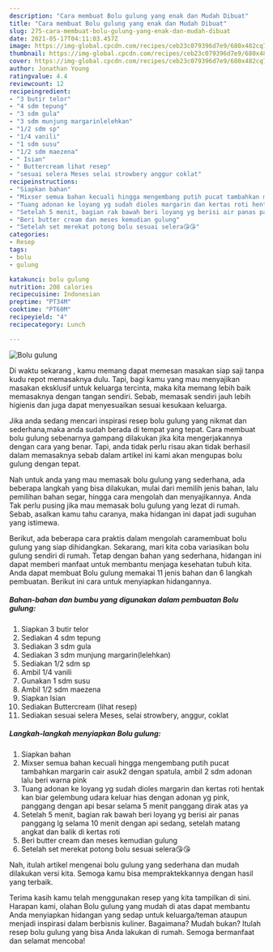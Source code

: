 ```yaml
---
description: "Cara membuat Bolu gulung yang enak dan Mudah Dibuat"
title: "Cara membuat Bolu gulung yang enak dan Mudah Dibuat"
slug: 275-cara-membuat-bolu-gulung-yang-enak-dan-mudah-dibuat
date: 2021-05-17T04:11:03.457Z
image: https://img-global.cpcdn.com/recipes/ceb23c079396d7e9/680x482cq70/bolu-gulung-foto-resep-utama.jpg
thumbnail: https://img-global.cpcdn.com/recipes/ceb23c079396d7e9/680x482cq70/bolu-gulung-foto-resep-utama.jpg
cover: https://img-global.cpcdn.com/recipes/ceb23c079396d7e9/680x482cq70/bolu-gulung-foto-resep-utama.jpg
author: Jonathan Young
ratingvalue: 4.4
reviewcount: 12
recipeingredient:
- "3 butir telor"
- "4 sdm tepung"
- "3 sdm gula"
- "3 sdm munjung margarinlelehkan"
- "1/2 sdm sp"
- "1/4 vanili"
- "1 sdm susu"
- "1/2 sdm maezena"
- " Isian"
- " Buttercream lihat resep"
- "sesuai selera Meses selai strowbery anggur coklat"
recipeinstructions:
- "Siapkan bahan"
- "Mixser semua bahan kecuali hingga mengembang putih pucat tambahkan margarin cair asuk2 dengan spatula, ambil 2 sdm adonan lalu beri warna pink"
- "Tuang adonan ke loyang yg sudah dioles margarin dan kertas roti hentak kan biar gelembung udara keluar hias dengan adonan yg pink, panggang dengan api besar selama 5 menit panggang dirak atas ya"
- "Setelah 5 menit, bagian rak bawah beri loyang yg berisi air panas panggang lg selama 10 menit dengan api sedang, setelah matang angkat dan balik di kertas roti"
- "Beri butter cream dan meses kemudian gulung"
- "Setelah set merekat potong bolu sesuai selera😘😘"
categories:
- Resep
tags:
- bolu
- gulung

katakunci: bolu gulung 
nutrition: 208 calories
recipecuisine: Indonesian
preptime: "PT34M"
cooktime: "PT60M"
recipeyield: "4"
recipecategory: Lunch

---
```



![Bolu gulung](https://img-global.cpcdn.com/recipes/ceb23c079396d7e9/680x482cq70/bolu-gulung-foto-resep-utama.jpg)

Di waktu  sekarang , kamu memang dapat memesan masakan siap saji tanpa kudu repot memasaknya dulu. Tapi, bagi kamu yang mau menyajikan masakan eksklusif untuk keluarga tercinta, maka kita memang lebih baik memasaknya dengan tangan sendiri. Sebab, memasak sendiri jauh lebih higienis dan juga dapat menyesuaikan sesuai kesukaan keluarga.

Jika anda sedang mencari inspirasi resep bolu gulung yang nikmat dan sederhana,maka anda sudah berada di tempat yang tepat. Cara membuat bolu gulung  sebenarnya gampang dilakukan jika kita mengerjakannya dengan cara yang benar. Tapi, anda tidak perlu risau akan tidak berhasil dalam memasaknya 
sebab dalam artikel ini kami akan mengupas bolu gulung dengan tepat.  



Nah untuk anda yang mau memasak bolu gulung yang sederhana, ada beberapa langkah yang bisa dilakukan, mulai dari memilih jenis bahan, lalu pemilihan bahan segar, hingga cara mengolah dan menyajikannya. Anda Tak perlu pusing jika mau memasak bolu gulung yang lezat di rumah. Sebab, asalkan kamu  tahu caranya, maka hidangan ini dapat jadi suguhan yang istimewa.

Berikut, ada beberapa cara praktis  dalam mengolah caramembuat bolu gulung yang siap dihidangkan. Sekarang, mari kita coba variasikan bolu gulung sendiri di rumah. Tetap dengan bahan yang sederhana, hidangan ini dapat memberi manfaat untuk membantu menjaga kesehatan tubuh kita. Anda dapat membuat Bolu gulung memakai 11 jenis bahan dan 6 langkah pembuatan. Berikut ini cara untuk menyiapkan hidangannya.

<!--inarticleads1-->

##### Bahan-bahan dan bumbu yang digunakan dalam pembuatan Bolu gulung:

1. Siapkan 3 butir telor
1. Sediakan 4 sdm tepung
1. Sediakan 3 sdm gula
1. Sediakan 3 sdm munjung margarin(lelehkan)
1. Sediakan 1/2 sdm sp
1. Ambil 1/4 vanili
1. Gunakan 1 sdm susu
1. Ambil 1/2 sdm maezena
1. Siapkan  Isian
1. Sediakan  Buttercream (lihat resep)
1. Sediakan sesuai selera Meses, selai strowbery, anggur, coklat




<!--inarticleads2-->

##### Langkah-langkah menyiapkan Bolu gulung:

1. Siapkan bahan
1. Mixser semua bahan kecuali hingga mengembang putih pucat tambahkan margarin cair asuk2 dengan spatula, ambil 2 sdm adonan lalu beri warna pink
1. Tuang adonan ke loyang yg sudah dioles margarin dan kertas roti hentak kan biar gelembung udara keluar hias dengan adonan yg pink, panggang dengan api besar selama 5 menit panggang dirak atas ya
1. Setelah 5 menit, bagian rak bawah beri loyang yg berisi air panas panggang lg selama 10 menit dengan api sedang, setelah matang angkat dan balik di kertas roti
1. Beri butter cream dan meses kemudian gulung
1. Setelah set merekat potong bolu sesuai selera😘😘




Nah, itulah artikel mengenai  bolu gulung  yang sederhana dan mudah dilakukan versi kita. Semoga kamu bisa mempraktekkannya dengan hasil yang terbaik. 

Terima kasih kamu telah menggunakan resep yang kita tampilkan di sini. Harapan kami, olahan  Bolu gulung yang mudah di atas dapat membantu Anda menyiapkan hidangan yang sedap untuk keluarga/teman ataupun menjadi inspirasi dalam berbisnis kuliner. Bagaimana? Mudah bukan? Itulah resep bolu gulung yang bisa Anda lakukan di rumah. Semoga bermanfaat dan selamat mencoba!

